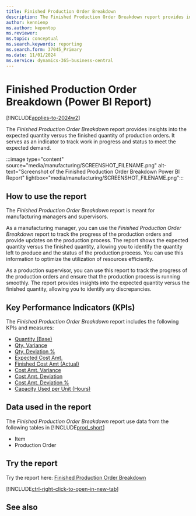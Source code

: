 ```yaml
---
title: Finished Production Order Breakdown
description: The Finished Production Order Breakdown report provides insights into the expected quantity versus the finished quantity of production orders.
author: kennienp
ms.author: kepontop
ms.reviewer:
ms.topic: conceptual
ms.search.keywords: reporting
ms.search.form: 37045_Primary
ms.date: 11/01/2024
ms.service: dynamics-365-business-central
---
```


# Finished Production Order Breakdown (Power BI Report)

[!INCLUDE[applies-to-2024w2](includes/applies-to-2024w2.md)]

The *Finished Production Order Breakdown* report provides insights into the expected quantity versus the finished quantity of production orders. It serves as an indicator to track work in progress and status to meet the expected demand.

:::image type="content" source="media/manufacturing/SCREENSHOT_FILENAME.png" alt-text="Screenshot of the Finished Production Order Breakdown Power BI Report" lightbox="media/manufacturing/SCREENSHOT_FILENAME.png":::

## How to use the report

The *Finished Production Order Breakdown* report is meant for manufacturing managers and supervisors.

As a manufacturing manager, you can use the *Finished Production Order Breakdown* report to track the progress of the production orders and provide updates on the production process. The report shows the expected quantity versus the finished quantity, allowing you to identify the quantity left to produce and the status of the production process. You can use this information to optimize the utilization of resources efficiently.

As a production supervisor, you can use this report to track the progress of the production orders and ensure that the production process is running smoothly. The report provides insights into the expected quantity versus the finished quantity, allowing you to identify any discrepancies.

## Key Performance Indicators (KPIs)

The *Finished Production Order Breakdown* report includes the following KPIs and measures: 

- [Quantity (Base)](####)
- [Qty. Variance](####)
- [Qty. Deviation %](####)
- [Expected Cost Amt.](####)
- [Finished Cost Amt (Actual)](####)
- [Cost Amt. Variance](####)
- [Cost Amt. Deviation](####)
- [Cost Amt. Deviation %](####)
- [Capacity Used per Unit (Hours)](####)


## Data used in the report

The *Finished Production Order Breakdown* report use data from the following tables in [!INCLUDE[prod_short](includes/prod_short.md)]

- Item
- Production Order

## Try the report

Try the report here: [Finished Production Order Breakdown](https://businesscentral.dynamics.com?page=37045)

[!INCLUDE[ctrl-right-click-to-open-in-new-tab](includes/ctrl-right-click-to-open-in-new-tab.md)]

## See also
